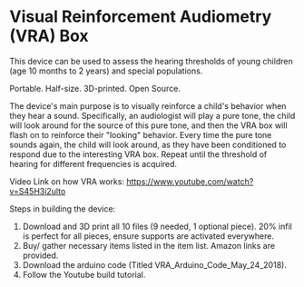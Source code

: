 # Visual Reinforcement Audiometry (VRA) Box

This device can be used to assess the hearing thresholds of young children (age 10 months to 2 years) and special populations.

Portable.  Half-size. 3D-printed.  Open Source. 

The device's main purpose is to visually reinforce a child's behavior when they hear a sound. 
Specifically, an audiologist will play a pure tone, the child will look around for the source of this pure tone, 
and then the VRA box will flash on to reinforce their "looking" behavior. 
Every time the pure tone sounds again, the child will look around, 
as they have been conditioned to respond due to the interesting VRA box. 
Repeat until the threshold of hearing for different frequencies is acquired.

Video Link on how VRA works: https://www.youtube.com/watch?v=S45H3i2ulto

Steps in building the device:

1) Download and 3D print all 10 files (9 needed, 1 optional piece).  20% infil is perfect for all pieces, ensure supports are activated everywhere.
2) Buy/ gather necessary items listed in the item list. Amazon links are provided.
3) Download the arduino code (Titled VRA_Arduino_Code_May_24_2018).
4) Follow the Youtube build tutorial. 
